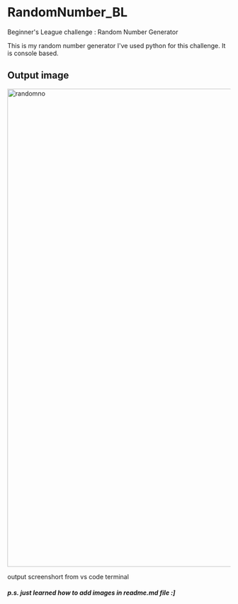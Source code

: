 # RandomNumber_BL
Beginner's League challenge : Random Number Generator

This is my random number generator
I've used python for this challenge. It is console based.


## Output image
<img width="1920" height="1080" alt="randomno" src="https://github.com/user-attachments/assets/31fca0b3-f571-4509-bf3d-6c231598ee8c" />

output screenshort from vs code terminal 


##### p.s. just learned how to add images in readme.md file :]
